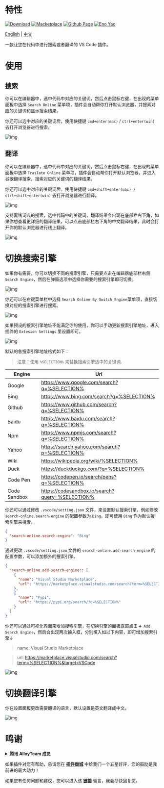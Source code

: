# 特性

<a href="https://marketplace.visualstudio.com/items?itemName=Wscats.search"><img src="https://img.shields.io/badge/Download-+-orange" alt="Download" /></a>
<a href="https://marketplace.visualstudio.com/items?itemName=Wscats.search"><img src="https://img.shields.io/badge/Macketplace-v1.X-brightgreen" alt="Macketplace" /></a>
<a href="https://github.com/Wscats/search-online"><img src="https://img.shields.io/badge/Github Page-Wscats-yellow" alt="Github Page" /></a>
<a href="https://github.com/Wscats"><img src="https://img.shields.io/badge/Author-Eno Yao-blueviolet" alt="Eno Yao" /></a>

[English](https://github.com/Wscats/search-online/blob/master/README.md) | [中文](https://gitee.com/wscats/search-online/blob/master/README.CN.md)

一款让您在代码中进行搜索或者翻译的 VS Code 插件。

# 使用

## 搜索

你可以在编辑器中，选中代码中对应的关键词，然后点击鼠标右键，在出现的菜单面板中选择 `Search Online` 菜单项，插件会自动帮你打开默认浏览器，并搜索对应的关键词和显示搜索结果。

你还可以选中对应的关键词后，使用快捷键 `cmd+enter(mac)` / `ctrl+enter(win)` 去打开浏览器进行搜索。

![img](./img/2.gif?raw=true)

## 翻译

你可以在编辑器中，选中代码中对应的关键词，然后点击鼠标右键，在出现的菜单面板中选择 `Traslate Online` 菜单项，插件会自动帮你打开默认浏览器，并进入谷歌翻译搜索，搜索对应的关键词的翻译结果。

你还可以选中对应的关键词后，使用快捷键 `cmd+shift+enter(mac) / ctrl+shift+enter(win)` 去打开浏览器进行翻译。

![img](./img/1.gif?raw=true)

支持离线词典的搜索，选中代码中的关键词，翻译结果会出现在底部栏右下角，如果你想查看更详细的翻译结果，可以点击底部栏右下角的中文翻译结果，此时会打开你的默认浏览器进行线上翻译。

![img](./img/8.png?raw=true)

# 切换搜索引擎

如果你有需要，你可以切换不同的搜索引擎，只需要点击在编辑器底部栏右侧 `Search Engine`，然后在弹窗选项中选择你需要的搜索引擎即可切换。

![img](./img/3.gif?raw=true)

你还可以在右键菜单栏中选择 `Search Online By Switch Engine`菜单项，直接切换对应的搜索引擎进行搜索。

![img](./img/4.gif?raw=true)

如果预设的搜索引擎地址不能满足你的使用，你可以手动更新搜索引擎地址，进入插件的 `Extesion Settings` 里设置即可。

![img](./img/5.png?raw=true)

默认的各搜索引擎地址格式如下：

> 注意：使用 `%SELECTION%` 来替换搜索引擎选中的关键词.

| Engine       | Url                                             |
| ------------ | ----------------------------------------------- |
| Google       | https://www.google.com/search?q=%SELECTION%     |
| Bing         | https://www.bing.com/search?q=%SELECTION%       |
| Github       | https://www.github.com/search?q=%SELECTION%     |
| Baidu        | https://www.baidu.com/search?q=%SELECTION%      |
| Npm          | https://www.npmjs.com/search?q=%SELECTION%      |
| Yahoo        | https://search.yahoo.com/search?p=%SELECTION%   |
| Wiki         | https://wikipedia.org/wiki/%SELECTION%          |
| Duck         | https://duckduckgo.com/?q=%SELECTION%           |
| Code Pen     | https://codepen.io/search/pens?q=%SELECTION%    |
| Code Sandbox | https://codesandbox.io/search?query=%SELECTION% |

你还可以通过修改 `.vscode/setting.json` 文件，来设置默认搜索引擎，例如修改 `search-online.search-engine` 的配置参数为 `Bing`，即可使用 `Bing` 作为默认搜索引擎来搜索。

```json
{
  "search-online.search-engine": "Bing"
}
```

通过更改 `.vscode/setting.json` 文件的 `search-online.add-search-engine` 的配置参数，可以添加额外的搜索引擎。

```json
{
  "search-online.add-search-engine": [
    {
      "name": "Visual Studio Marketplace",
      "url": "https://marketplace.visualstudio.com/search?term=%SELECTION%&target=VSCode"
    },
    {
      "name": "Pypi",
      "url": "https://pypi.org/search/?q=%SELECTION%"
    }
  ]
}
```

你还可以通过可视化界面来增加搜索引擎，在切换引擎的面板底部点击 `➕ Add Search Engine`，然后会出现两次输入框，分别填入如以下内容，即可增加搜索引擎↓

> name: Visual Studio Marketplace

> url: https://marketplace.visualstudio.com/search?term=%SELECTION%&target=VSCode

![img](./img/6.png?raw=true)

# 切换翻译引擎

你在设置面板更改需要翻译的语言，默认设置是英文翻译成中文。

![img](./img/7.png?raw=true)

# 鸣谢

<b><details><summary>腾讯 AlloyTeam 成员</summary></b>

| [<img src="https://avatars1.githubusercontent.com/u/17243165?s=460&v=4" width="60px;"/><br /><sub>Eno Yao</sub>](https://github.com/Wscats) |
| ------------------------------------------------------------------------------------------------------------------------------------------- |

</details>

如果插件对您有帮助，恳请您在 [**插件商城**](https://marketplace.visualstudio.com/items?itemName=Wscats.search&ssr=false#review-details) 中给我们一个五星好评，您的鼓励是我前进的最大动力！

如果您有任何问题和建议，您可以进入该 [**链接**](https://github.com/Wscats/search-online/issues/new) 留言，我会尽快回复您。
